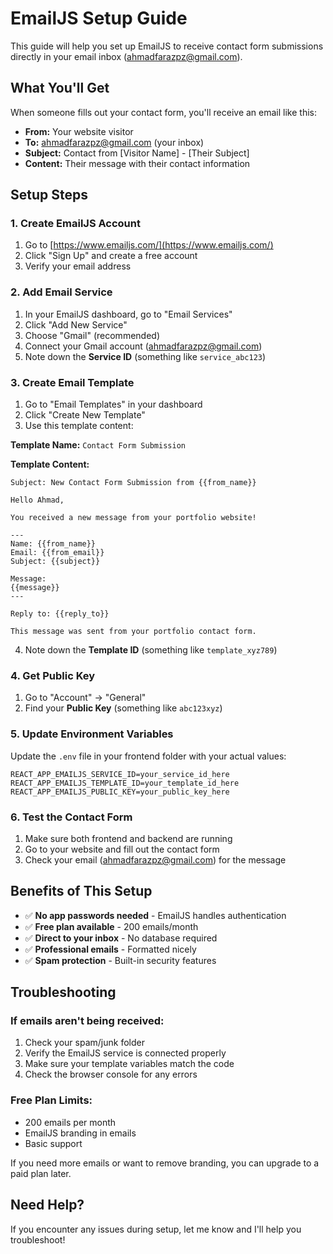 # EmailJS Setup Guide

This guide will help you set up EmailJS to receive contact form submissions directly in your email inbox (ahmadfarazpz@gmail.com).

## What You'll Get
When someone fills out your contact form, you'll receive an email like this:
- **From:** Your website visitor
- **To:** ahmadfarazpz@gmail.com (your inbox)
- **Subject:** Contact from [Visitor Name] - [Their Subject]
- **Content:** Their message with their contact information

## Setup Steps

### 1. Create EmailJS Account
1. Go to [https://www.emailjs.com/](https://www.emailjs.com/)
2. Click "Sign Up" and create a free account
3. Verify your email address

### 2. Add Email Service
1. In your EmailJS dashboard, go to "Email Services"
2. Click "Add New Service"
3. Choose "Gmail" (recommended)
4. Connect your Gmail account (ahmadfarazpz@gmail.com)
5. Note down the **Service ID** (something like `service_abc123`)

### 3. Create Email Template
1. Go to "Email Templates" in your dashboard
2. Click "Create New Template"
3. Use this template content:

**Template Name:** `Contact Form Submission`

**Template Content:**
```
Subject: New Contact Form Submission from {{from_name}}

Hello Ahmad,

You received a new message from your portfolio website!

---
Name: {{from_name}}
Email: {{from_email}}
Subject: {{subject}}

Message:
{{message}}
---

Reply to: {{reply_to}}

This message was sent from your portfolio contact form.
```

4. Note down the **Template ID** (something like `template_xyz789`)

### 4. Get Public Key
1. Go to "Account" → "General"
2. Find your **Public Key** (something like `abc123xyz`)

### 5. Update Environment Variables
Update the `.env` file in your frontend folder with your actual values:

```env
REACT_APP_EMAILJS_SERVICE_ID=your_service_id_here
REACT_APP_EMAILJS_TEMPLATE_ID=your_template_id_here
REACT_APP_EMAILJS_PUBLIC_KEY=your_public_key_here
```

### 6. Test the Contact Form
1. Make sure both frontend and backend are running
2. Go to your website and fill out the contact form
3. Check your email (ahmadfarazpz@gmail.com) for the message

## Benefits of This Setup
- ✅ **No app passwords needed** - EmailJS handles authentication
- ✅ **Free plan available** - 200 emails/month
- ✅ **Direct to your inbox** - No database required
- ✅ **Professional emails** - Formatted nicely
- ✅ **Spam protection** - Built-in security features

## Troubleshooting

### If emails aren't being received:
1. Check your spam/junk folder
2. Verify the EmailJS service is connected properly
3. Make sure your template variables match the code
4. Check the browser console for any errors

### Free Plan Limits:
- 200 emails per month
- EmailJS branding in emails
- Basic support

If you need more emails or want to remove branding, you can upgrade to a paid plan later.

## Need Help?
If you encounter any issues during setup, let me know and I'll help you troubleshoot!